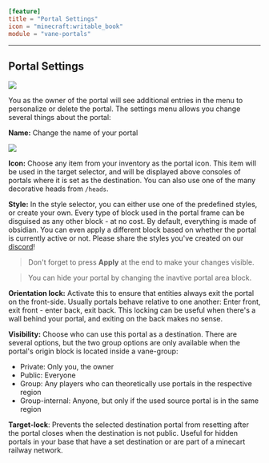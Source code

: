 ```toml
[feature]
title = "Portal Settings"
icon = "minecraft:writable_book"
module = "vane-portals"
```
---
## Portal Settings

![](images/portal_menus.png)

You as the owner of the portal will see additional entries in the menu to personalize or delete the portal.
The settings menu allows you change several things about the portal:

**Name:** Change the name of your portal

![](images/portal_style.png)

**Icon:** Choose any item from your inventory as the portal icon.
This item will be used in the target selector, and will be displayed above consoles of portals where it is set as the destination.
You can also use one of the many decorative heads from `/heads`.

**Style:** In the style selector, you can either use one of the predefined styles, or create your own.
Every type of block used in the portal frame can be disguised as any other block - at no cost.
By default, everything is made of obsidian. You can even apply a different block based on whether the portal is currently active or not.
Please share the styles you've created on our [discord](https://discord.gg/RueJ6A59x2)!

> Don't forget to press **Apply** at the end to make your changes visible.

<!---->
> You can hide your portal by changing the inavtive portal area block.

**Orientation lock:** Activate this to ensure that entities always exit the portal on the front-side. Usually portals behave relative to one another: Enter front, exit front - enter back, exit back.
This locking can be useful when there's a wall behind your portal, and exiting on the back makes no sense.

**Visibility:** Choose who can use this portal as a destination. There are several options, but the two group options are only available when the portal's origin block is located inside a vane-group:

- Private: Only you, the owner
- Public: Everyone
- Group: Any players who can theoretically use portals in the respective region
- Group-internal: Anyone, but only if the used source portal is in the same region

**Target-lock**: Prevents the selected destination portal from resetting after the portal closes when the destination is not public. Useful for hidden portals in your base that have a set destination or
are part of a minecart railway network.
